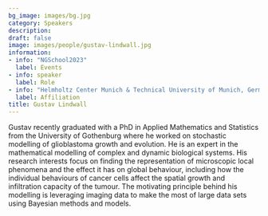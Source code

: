```yaml
---
bg_image: images/bg.jpg
category: Speakers
description: 
draft: false
image: images/people/gustav-lindwall.jpg
information:
- info: "NGSchool2023"
  label: Events
- info: speaker
  label: Role
- info: "Helmholtz Center Munich & Technical University of Munich, Germany"
  label: Affiliation
title: Gustav Lindwall
---
```


Gustav recently graduated with a PhD in Applied Mathematics and Statistics from the University of Gothenburg where he worked on stochastic modelling of glioblastoma growth and evolution. He is an expert in the mathematical modelling of complex and dynamic biological systems. His research interests focus on finding the representation of microscopic local phenomena and the effect it has on global behaviour, including how the individual behaviours of cancer cells affect the spatial growth and infiltration capacity of the tumour. The motivating principle behind his modelling is leveraging imaging data to make the most of large data sets using Bayesian methods and models.